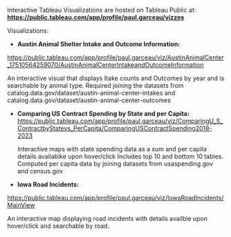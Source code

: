 Interactive Tableau Visualizations are hosted on Tableau Public at:
**https://public.tableau.com/app/profile/paul.garceau/vizzes**

Visualizations:

  - **Austin Animal Shelter Intake and Outcome Information:**

https://public.tableau.com/app/profile/paul.garceau/viz/AustinAnimalCenter_17510564259070/AustinAnimalCenterIntakeandOutcomeInformation

An interactive visual that displays Itake counts and Outcomes by year and is searchable by animal type. Required joining the datasets from catalog.data.gov/dataset/austin-animal-center-intakes and catalog.data.gov/dataset/austin-animal-center-outcomes



  - **Comparing US Contract Spending by State and per Capita:** 
  https://public.tableau.com/app/profile/paul.garceau/viz/ComparingU_S_ContractbyStatevs_PerCapita/ComparingUSContractSpending2018-2023

    Interactive maps with state spending data as a sum and per capita details availablke upon hover/click 
    Includes top 10 and bottom 10 tables. Computed per capita data by joining datasets from usaspending.gov and census.gov



  - **Iowa Road Incidents:**
 
  https://public.tableau.com/app/profile/paul.garceau/viz/IowaRoadIncidents/MainView

  An interactive map displaying road incidents with details availble upon hover/click and searchable by road. 
